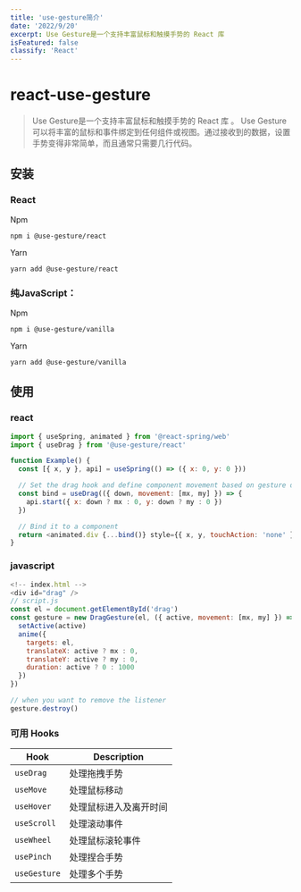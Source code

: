 ```yaml
---
title: 'use-gesture简介'
date: '2022/9/20'
excerpt: Use Gesture是一个支持丰富鼠标和触摸手势的 React 库
isFeatured: false
classify: 'React'
---
```


# react-use-gesture

> Use Gesture是一个支持丰富鼠标和触摸手势的 React 库 。 Use Gesture可以将丰富的鼠标和事件绑定到任何组件或视图。通过接收到的数据，设置手势变得非常简单，而且通常只需要几行代码。



## 安装

### React

Npm

```
npm i @use-gesture/react
```

Yarn

```
yarn add @use-gesture/react
```

### 纯JavaScript：

Npm

```
npm i @use-gesture/vanilla
```

Yarn

```
yarn add @use-gesture/vanilla
```

## 使用

### react

```js
import { useSpring, animated } from '@react-spring/web'
import { useDrag } from '@use-gesture/react'

function Example() {
  const [{ x, y }, api] = useSpring(() => ({ x: 0, y: 0 }))

  // Set the drag hook and define component movement based on gesture data
  const bind = useDrag(({ down, movement: [mx, my] }) => {
    api.start({ x: down ? mx : 0, y: down ? my : 0 })
  })

  // Bind it to a component
  return <animated.div {...bind()} style={{ x, y, touchAction: 'none' }} />
}
```

### javascript

```js
<!-- index.html -->
<div id="drag" />
// script.js
const el = document.getElementById('drag')
const gesture = new DragGesture(el, ({ active, movement: [mx, my] }) => {
  setActive(active)
  anime({
    targets: el,
    translateX: active ? mx : 0,
    translateY: active ? my : 0,
    duration: active ? 0 : 1000
  })
})

// when you want to remove the listener
gesture.destroy()
```

### 可用 Hooks

| Hook         | Description            |
| ------------ | ---------------------- |
| `useDrag`    | 处理拖拽手势           |
| `useMove`    | 处理鼠标移动           |
| `useHover`   | 处理鼠标进入及离开时间 |
| `useScroll`  | 处理滚动事件           |
| `useWheel`   | 处理鼠标滚轮事件       |
| `usePinch`   | 处理捏合手势           |
| `useGesture` | 处理多个手势           |